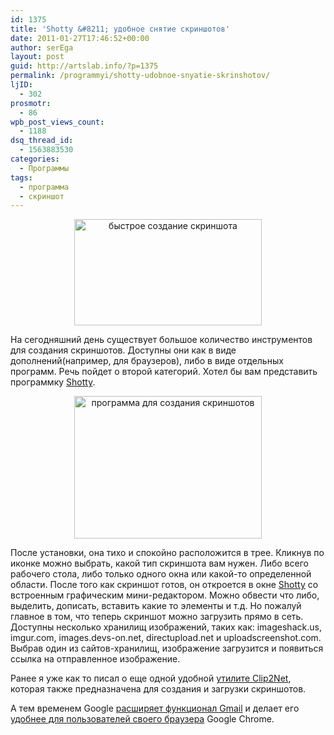 ```yaml
---
id: 1375
title: 'Shotty &#8211; удобное снятие скриншотов'
date: 2011-01-27T17:46:52+00:00
author: serEga
layout: post
guid: http://artslab.info/?p=1375
permalink: /programmyi/shotty-udobnoe-snyatie-skrinshotov/
ljID:
  - 302
prosmotr:
  - 86
wpb_post_views_count:
  - 1188
dsq_thread_id:
  - 1563883530
categories:
  - Программы
tags:
  - программа
  - скриншот
---
```

<center>
  <a href="http://artslab.info/wp-content/uploads/sozdat_screenshot.png"><img src="http://artslab.info/wp-content/uploads/sozdat_screenshot-300x170.png" alt="быстрое создание скриншота" title="sozdat_screenshot" width="300" height="170" class="alignnone size-medium wp-image-1378" srcset="http://img.artslab.info/sozdat_screenshot-300x170.png 300w, http://img.artslab.info/sozdat_screenshot.png 330w" sizes="(max-width: 300px) 100vw, 300px" /></a>
</center>

На сегодняшний день существует большое количество инструментов для создания скриншотов. Доступны они как в виде дополнений(например, для браузеров), либо в виде отдельных программ. Речь пойдет о второй категорий. Хотел бы вам представить программку [Shotty](http://shotty.devs-on.net/en/Overview.aspx). 

<center>
  <a href="http://artslab.info/wp-content/uploads/shotty.jpg"><img src="http://artslab.info/wp-content/uploads/shotty-300x228.jpg" alt="программа для создания скриншотов" title="shotty" width="300" height="228" class="alignnone size-medium wp-image-1376" /></a>
</center>

После установки, она тихо и спокойно расположится в трее. Кликнув по иконке можно выбрать, какой тип скриншота вам нужен. Либо всего рабочего стола, либо только одного окна или какой-то определенной области. После того как скриншот готов, он откроется в окне [Shotty](http://shotty.devs-on.net/en/Overview.aspx) со встроенным графическим мини-редактором. Можно обвести что либо, выделить, дописать, вставить какие то элементы и т.д. Но пожалуй главное в том, что теперь скриншот можно загрузить прямо в сеть. Доступны несколько хранилищ изображений, таких как: imageshack.us, imgur.com, images.devs-on.net, directupload.net и uploadscreenshot.com. Выбрав один из сайтов-хранилищ, изображение загрузится и появиться ссылка на отправленное изображение.

Ранее я уже как то писал о еще одной удобной [утилите Clip2Net](http://artslab.info/2008/08/byistroe-sozdanie-skrinshotov-clip2net/), которая также предназначена для создания и загрузки скриншотов.

А тем временем Google [расширяет функционал Gmail](http://chromelab.blogspot.com/2011/01/gmail.html) и делает его [удобнее для пользователей своего браузера](http://chromelab.blogspot.com/2011/01/gmail-google-chrome.html) Google Chrome.